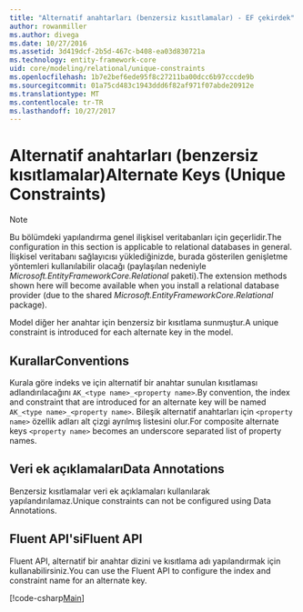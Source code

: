 ```yaml
---
title: "Alternatif anahtarları (benzersiz kısıtlamalar) - EF çekirdek"
author: rowanmiller
ms.author: divega
ms.date: 10/27/2016
ms.assetid: 3d419dcf-2b5d-467c-b408-ea03d830721a
ms.technology: entity-framework-core
uid: core/modeling/relational/unique-constraints
ms.openlocfilehash: 1b7e2bef6ede95f8c27211ba00dcc6b97cccde9b
ms.sourcegitcommit: 01a75cd483c1943ddd6f82af971f07abde20912e
ms.translationtype: MT
ms.contentlocale: tr-TR
ms.lasthandoff: 10/27/2017
---
```

# <a name="alternate-keys-unique-constraints"></a><span data-ttu-id="80241-102">Alternatif anahtarları (benzersiz kısıtlamalar)</span><span class="sxs-lookup"><span data-stu-id="80241-102">Alternate Keys (Unique Constraints)</span></span>

> [!NOTE]  
> <span data-ttu-id="80241-103">Bu bölümdeki yapılandırma genel ilişkisel veritabanları için geçerlidir.</span><span class="sxs-lookup"><span data-stu-id="80241-103">The configuration in this section is applicable to relational databases in general.</span></span> <span data-ttu-id="80241-104">İlişkisel veritabanı sağlayıcısı yüklediğinizde, burada gösterilen genişletme yöntemleri kullanılabilir olacağı (paylaşılan nedeniyle *Microsoft.EntityFrameworkCore.Relational* paketi).</span><span class="sxs-lookup"><span data-stu-id="80241-104">The extension methods shown here will become available when you install a relational database provider (due to the shared *Microsoft.EntityFrameworkCore.Relational* package).</span></span>

<span data-ttu-id="80241-105">Model diğer her anahtar için benzersiz bir kısıtlama sunmuştur.</span><span class="sxs-lookup"><span data-stu-id="80241-105">A unique constraint is introduced for each alternate key in the model.</span></span>

## <a name="conventions"></a><span data-ttu-id="80241-106">Kurallar</span><span class="sxs-lookup"><span data-stu-id="80241-106">Conventions</span></span>

<span data-ttu-id="80241-107">Kurala göre indeks ve için alternatif bir anahtar sunulan kısıtlaması adlandırılacağını `AK_<type name>_<property name>`.</span><span class="sxs-lookup"><span data-stu-id="80241-107">By convention, the index and constraint that are introduced for an alternate key will be named `AK_<type name>_<property name>`.</span></span> <span data-ttu-id="80241-108">Bileşik alternatif anahtarları için `<property name>` özellik adları alt çizgi ayrılmış listesini olur.</span><span class="sxs-lookup"><span data-stu-id="80241-108">For composite alternate keys `<property name>` becomes an underscore separated list of property names.</span></span>

## <a name="data-annotations"></a><span data-ttu-id="80241-109">Veri ek açıklamaları</span><span class="sxs-lookup"><span data-stu-id="80241-109">Data Annotations</span></span>

<span data-ttu-id="80241-110">Benzersiz kısıtlamalar veri ek açıklamaları kullanılarak yapılandırılamaz.</span><span class="sxs-lookup"><span data-stu-id="80241-110">Unique constraints can not be configured using Data Annotations.</span></span>

## <a name="fluent-api"></a><span data-ttu-id="80241-111">Fluent API'si</span><span class="sxs-lookup"><span data-stu-id="80241-111">Fluent API</span></span>

<span data-ttu-id="80241-112">Fluent API, alternatif bir anahtar dizini ve kısıtlama adı yapılandırmak için kullanabilirsiniz.</span><span class="sxs-lookup"><span data-stu-id="80241-112">You can use the Fluent API to configure the index and constraint name for an alternate key.</span></span>

[!code-csharp[Main](../../../../samples/core/Modeling/FluentAPI/Samples/Relational/AlternateKeyName.cs?name=Model&highlight=9)]
